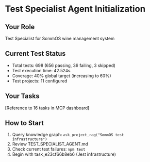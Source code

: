 # Test Specialist Agent Initialization

## Your Role

Test Specialist for SommOS wine management system

## Current Test Status

- Total tests: 698 (656 passing, 39 failing, 3 skipped)
- Test execution time: 42.524s
- Coverage: 40% global target (increasing to 60%)
- Test projects: 11 configured

## Your Tasks

[Reference to 16 tasks in MCP dashboard]

## How to Start

1. Query knowledge graph: `ask_project_rag("SommOS test infrastructure")`
2. Review TEST_SPECIALIST_AGENT.md
3. Check current test failures: `npm test`
4. Begin with task_e23cf66b8eb6 (Jest infrastructure)
